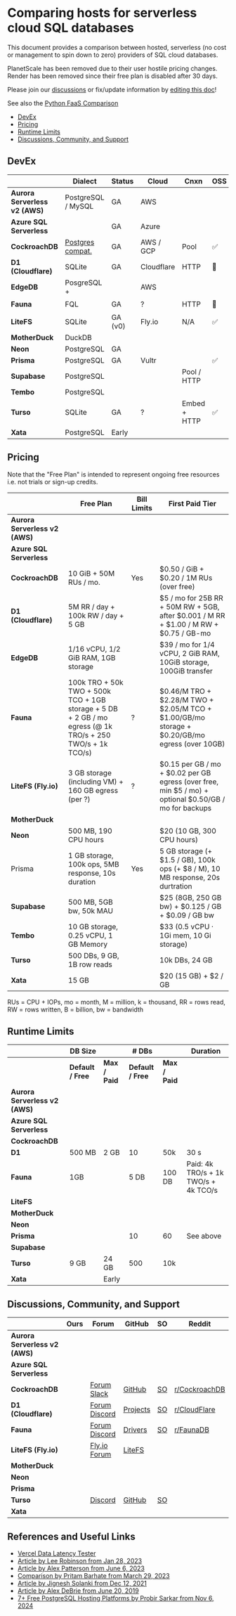 # Comparing hosts for serverless cloud SQL databases

This document provides a comparison between hosted, serverless (no cost or management to spin down to zero) providers of SQL cloud databases.

PlanetScale has been removed due to their user hostile pricing changes. Render has been removed since their free plan is disabled after 30 days.

Please join our [discussions](https://github.com/hbmartin/comparison-serverless-cloud-sql-databases/discussions) or fix/update information by [editing this doc](https://github.com/hbmartin/comparison-serverless-cloud-sql-databases/edit/main/README.md)!

See also the [Python FaaS Comparison](https://github.com/hbmartin/comparison-hosts-serverless-cloud-function-faas-for-python)

- [DevEx](#devex)
- [Pricing](#pricing)
- [Runtime Limits](#runtime-limits)
- [Discussions, Community, and Support](#discussions-community-and-support)

## DevEx

|                                       | Dialect | Status    | Cloud | Cnxn | OSS | Examples         | Docs |
| ------------------------------------- | -------------- | --------- | ------------------------------- | ---- | ------------------------------------- | ------------------------------------- | ------------------------------------- |
| **Aurora Serverless v2 (AWS)** | PostgreSQL / MySQL | GA | AWS |  |  |      |      |
| **Azure SQL Serverless** |  | GA | Azure |  |  | | |
| **CockroachDB** | [Postgres compat.](https://www.cockroachlabs.com/docs/stable/postgresql-compatibility) | GA | AWS / GCP | Pool | ✅ | [Link](https://www.cockroachlabs.com/docs/stable/example-apps) | 🚀 |
| **D1 (Cloudflare)** | SQLite           | GA | Cloudflare | HTTP | 🚫 | [Link](https://developers.cloudflare.com/d1/get-started/) | 🚀 |
| **EdgeDB** | PosgreSQL + |  | AWS |  |  |  |  |
| **Fauna** | FQL | GA | ? | HTTP | 🚫 | [Link](https://docs.fauna.com/fauna/current/guides/todo) | 👍 |
| **LiteFS**        | SQLite           | GA (v0) | Fly.io | N/A | ✅ | [Link](https://fly.io/docs/litefs/speedrun/) | 🚀 |
| **MotherDuck**             | DuckDB           |        |        |        |        |      |      |
| **Neon**                   | PostgreSQL | GA |        |        |        |      |      |
| **Prisma** | PostgreSQL | GA | Vultr | | ✅ | [Link](https://github.com/prisma/prisma-examples) | 🚀 |
| **Supabase** | PostgreSQL | | | Pool / HTTP | | | |
| **Tembo** | PostgreSQL | | |  | | | |
| **Turso**                  | SQLite           | GA | ? | Embed + HTTP | ✅ | [Link](https://github.com/tursodatabase/awesome-turso) | 🚀 |
| **Xata**                   | PostgreSQL | Early |        |        |        |      |      |

## Pricing

Note that the "Free Plan" is intended to represent ongoing free resources i.e. not trials or sign-up credits.

|                                | **Free Plan**                                                | Bill Limits | **First Paid Tier**                                          |
| ------------------------------ | ------------------------------------------------------------ | ----------- | ------------------------------------------------------------ |
| **Aurora Serverless v2 (AWS)** |                                                              |             |                                                              |
| **Azure SQL Serverless**       |                                                              |             |                                                              |
| **CockroachDB**                | 10 GiB + 50M RUs / mo.                                       | Yes         | $0.50 / GiB + $0.20 / 1M RUs (over free)                     |
| **D1 (Cloudflare)**            | 5M RR / day + 100k RW / day + 5 GB                           |             | $5 / mo for 25B RR + 50M RW + 5GB, after $0.001 / M RR + $1.00 / M RW + $0.75 / GB-mo |
| **EdgeDB**                     | 1/16 vCPU, 1/2 GiB RAM, 1GB storage                          |             | $39 / mo for 1/4 vCPU, 2 GiB RAM, 10GiB storage, 100GiB transfer |
| **Fauna**                      | 100k TRO + 50k TWO + 500k TCO + 1GB storage + 5 DB + 2 GB / mo egress (@ 1k TRO/s + 250 TWO/s + 1k TCO/s) | ?           | $0.46/M TRO + $2.28/M TWO +  $2.05/M TCO + $1.00/GB/mo storage + $0.20/GB/mo egress (over 10GB) |
| **LiteFS (Fly.io)**            | 3 GB storage (including VM) + 160 GB egress (per ?)          | ?           | $0.15 per GB / mo + $0.02 per GB egress (over free, min $5 / mo) + optional $0.50/GB / mo for backups |
| **MotherDuck**                 |                                                              |             |                                                              |
| **Neon**                       | 500 MB, 190 CPU hours                                        |             | $20 (10 GB, 300 CPU hours)                                   |
| Prisma                         | 1 GB storage, 100k ops, 5MB response, 10s duration           | Yes         | 5 GB storage (+ $1.5 / GB), 100k ops (+ $8 / M), 10 MB response, 20s durtration |
| **Supabase**                   | 500 MB, 5GB bw, 50k MAU                                      |             | $25 (8GB, 250 GB bw) + $0.125 / GB + $0.09 / GB bw           |
| **Tembo**                      | 10 GB storage, 0.25 vCPU, 1 GB Memory                        |             | $33 (0.5 vCPU · 1Gi mem, 10 Gi storage)                      |
| **Turso**                      | 500 DBs, 9 GB, 1B row reads                                  |             | 10k DBs, 24 GB                                               |
| **Xata**                       | 15 GB                                                        |             | $20 (15 GB) + $2 / GB                                        |

RUs = CPU + IOPs, mo = month, M = million, k = thousand, RR = rows read, RW = rows written, B = billion, bw = bandwidth

## Runtime Limits

|                                | DB Size            |                | # DBs              |                | Duration                             |
| ------------------------------ | ------------------ | -------------- | ------------------ | -------------- | ------------------------------------ |
|                                | **Default / Free** | **Max / Paid** | **Default / Free** | **Max / Paid** |                                      |
| **Aurora Serverless v2 (AWS)** |                    |                |                    |                |                                      |
| **Azure SQL Serverless**       |                    |                |                    |                |                                      |
| **CockroachDB**                |                    |                |                    |                |                                      |
| **D1**                         | 500 MB             | 2 GB           | 10                 | 50k            | 30 s                                 |
| **Fauna**                      | 1GB                |                | 5 DB               | 100 DB         | Paid: 4k TRO/s + 1k TWO/s + 4k TCO/s |
| **LiteFS**                     |                    |                |                    |                |                                      |
| **MotherDuck**                 |                    |                |                    |                |                                      |
| **Neon**                       |                    |                |                    |                |                                      |
| **Prisma**                     |                    |                | 10                 | 60             | See above                            |
| **Supabase**                   |                    |                |                    |                |                                      |
| **Turso**                      | 9 GB               | 24 GB          | 500                | 10k            |                                      |
| **Xata**                       |                    | Early          |                    |                |                                      |

## Discussions, Community, and Support

|                                | Ours | Forum                                                        | GitHub                                                       | SO                                                           | Reddit                                                 |
| ------------------------------ | ---- | ------------------------------------------------------------ | ------------------------------------------------------------ | ------------------------------------------------------------ | ------------------------------------------------------ |
| **Aurora Serverless v2 (AWS)** |      |                                                              |                                                              |                                                              |                                                        |
| **Azure SQL Serverless**       |      |                                                              |                                                              |                                                              |                                                        |
| **CockroachDB**                |      | [Forum](https://forum.cockroachlabs.com/) [Slack](https://cockroa.ch/slack) | [GitHub](https://github.com/cockroachdb/cockroach)           | [SO](https://stackoverflow.com/questions/tagged/cockroachdb) | [r/CockroachDB](https://www.reddit.com/r/CockroachDB/) |
| **D1 (Cloudflare)**            |      | [Forum](https://community.cloudflare.com/) [Discord](https://discord.com/invite/cloudflaredev) | [Projects](https://developers.cloudflare.com/d1/reference/community-projects/) | [SO](https://stackoverflow.com/questions/tagged/cloudflare-workers) | [r/CloudFlare](https://www.reddit.com/r/CloudFlare/)   |
| **Fauna**                      |      | [Forum](https://forums.fauna.com/) [Discord](https://discord.com/invite/NHwJFdG2B2) | [Drivers](https://github.com/fauna)                          | [SO](https://stackoverflow.com/questions/tagged/faunadb)     | [r/FaunaDB](https://www.reddit.com/r/FaunaDB/)         |
| **LiteFS (Fly.io)**            |      | [Fly.io Forum](https://community.fly.io/)                    | [LiteFS](https://github.com/superfly/litefs)                 |                                                              |                                                        |
| **MotherDuck**                 |      |                                                              |                                                              |                                                              |                                                        |
| **Neon**                       |      |                                                              |                                                              |                                                              |                                                        |
| **Prisma**                     |      |                                                              |                                                              |                                                              |                                                        |
| **Turso**                      |      | [Discord](https://discord.com/invite/turso)                  | [GitHub](https://github.com/tursodatabase)                   | [SO](https://stackoverflow.com/questions/tagged/turso)       |                                                        |
| **Xata**                       |      |                                                              |                                                              |                                                              |                                                        |

## References and Useful Links

- [Vercel Data Latency Tester](https://edge-data-latency.vercel.app/)
- [Article by Lee Robinson from Jan 28, 2023](https://leerob.substack.com/p/databases-serverless-edge)
- [Article by Alex Patterson from June 6, 2023](https://codingcat.dev/post/2023-databases-for-serverless)
- [Comparison by Pritam Barhate from March 29, 2023](https://mobisoftinfotech.com/resources/blog/serverless-database/)
- [Article by Jignesh Solanki from Dec 12, 2021](https://www.simform.com/blog/serverless-databases/)
- [Article by Alex DeBrie from June 20, 2019](https://www.serverless.com/blog/choosing-a-database-with-serverless)
- [7+ Free PostgreSQL Hosting Platforms by Probir Sarkar from Nov 6, 2024](https://dev.to/probir-sarkar/7-free-postgresql-hosting-platforms-for-developers-in-2024-fi5)
